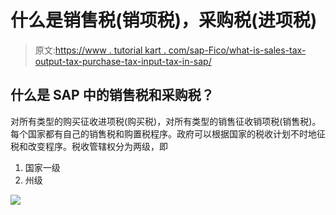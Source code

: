 # 什么是销售税(销项税)，采购税(进项税)

> 原文:[https://www . tutorial kart . com/sap-Fico/what-is-sales-tax-output-tax-purchase-tax-input-tax-in-sap/](https://www.tutorialkart.com/sap-fico/what-is-sales-tax-output-tax-purchase-tax-input-tax-in-sap/)

## **什么是 SAP 中的销售税和采购税？**

对所有类型的购买征收进项税(购买税)，对所有类型的销售征收销项税(销售税)。每个国家都有自己的销售税和购置税程序。政府可以根据国家的税收计划不时地征税和改变程序。税收管辖权分为两级，即

1.  国家一级
2.  州级

[![](../Images/925da31b32d6bc3827932f6c8afb11bb.png)](https://www.tutorialkart.com/)